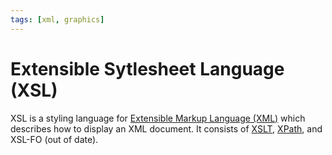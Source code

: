 ```yaml
---
tags: [xml, graphics]
---
```


# Extensible Sytlesheet Language (XSL)

XSL is a styling language for [Extensible Markup Language (XML)](202305281742.md)
which describes how to display an XML document. It consists of
[XSLT](202311211654.md), [XPath](202311211645.md), and XSL-FO (out of date).
